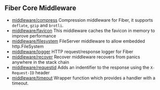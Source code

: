 ## Fiber Core Middleware

- [middleware/compress](compress.md)
Compression middleware for Fiber, it supports `deflate`, `gzip` and `brotli`.
- [middleware/favicon](favicon.md)
This middleware caches the favicon in memory to improve performance
- [middleware/filesystem](filesystem.md)
FileServer middleware to allow embedded http.FileSystem
- [middleware/logger](logger.md)
HTTP request/response logger for Fiber
- [middleware/recover](recover.md)
Recover middleware recovers from panics anywhere in the stack chain
- [middleware/requestid](request_id.md)
Adds an indentifier to the response using the `X-Request-ID` header
- [middleware/timeout](timeout.md)
Wrapper function which provides a handler with a timeout.